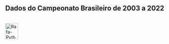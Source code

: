 ## Dados do Campeonato Brasileiro de 2003 a 2022


<div style="display: inline_block"><br>
  <img align="center" alt="Rafa-Python" height="50" width="40" src="https://seeklogo.com/images/C/CBF_Confederacao_Brasileira_de_Futebol-logo-82C966FA8B-seeklogo.com.png">

  

  


</div>
  
